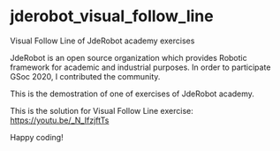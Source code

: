 # jderobot_visual_follow_line
Visual Follow Line of JdeRobot academy exercises

JdeRobot is an open source organization which provides Robotic framework for academic and industrial purposes. In order to participate GSoc 2020, I contributed the community.

This is the demostration of one of exercises of JdeRobot academy.

This is the solution for Visual Follow Line exercise: https://youtu.be/_N_IfzjftTs

Happy coding!
